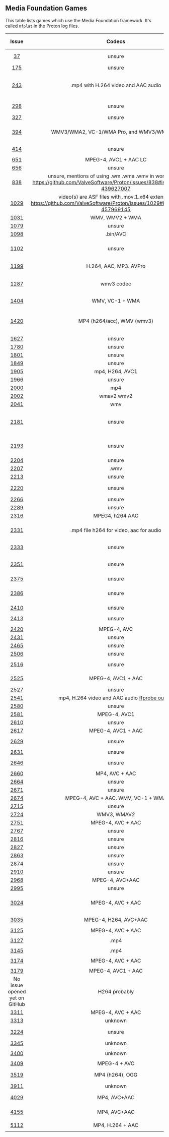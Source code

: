 ## Media Foundation Games

This table lists games which use the Media Foundation framework.
It's called `mfplat` in the Proton log files.

|                            Issue                            |                                                             Codecs                                                              | Tested with | Remarks                                                                                                                                                                                                 |
| :---------------------------------------------------------: | :-----------------------------------------------------------------------------------------------------------------------------: | :---------: | ------------------------------------------------------------------------------------------------------------------------------------------------------------------------------------------------------- |
|   [37](https://github.com/ValveSoftware/Proton/issues/37)   |                                                             unsure                                                              |             | Self Radio in GTA V does not work due to the lack of an implementation for `mfplat:mfsourceresolver_CreateObjectFromURL`                                                                                |
|  [175](https://github.com/ValveSoftware/Proton/issues/175)  |                                                             unsure                                                              |             | Proton log contains `MFPlat.DLL MFReadWrite.dll`                                                                                                                                                        |
|  [243](https://github.com/ValveSoftware/Proton/issues/243)  |                                               .mp4 with H.264 video and AAC audio                                               |             | Proton log contains `mfplat.dll mfplay.dll mf.dll` Minimal impact, videos only for intro credits and loading screens. See: https://github.com/ValveSoftware/Proton/issues/243#issuecomment-462080173    |
|  [298](https://github.com/ValveSoftware/Proton/issues/298)  |                                                             unsure                                                              |             | https://github.com/ValveSoftware/Proton/issues/298#issuecomment-417895690 mentions `MFplat` in the backtrace of a crash.                                                                                |
|  [327](https://github.com/ValveSoftware/Proton/issues/327)  |                                                             unsure                                                              |             | No complete proton log included. Snippet of log contains `mfplay.dll`                                                                                                                                   |
|  [394](https://github.com/ValveSoftware/Proton/issues/394)  |                                           WMV3/WMA2, VC-1/WMA Pro, and WMV3/WMA Pro.                                            |             | Proton log contains `MFPlat.DLL MFReadWrite.dll` Logs here: https://github.com/ValveSoftware/Proton/issues/394#issuecomment-459519676                                                                   |
|  [414](https://github.com/ValveSoftware/Proton/issues/414)  |                                                             unsure                                                              |             | Proton log: `wine: Call from 0x7b44c03c to unimplemented function mfreadwrite.dll.MFCreateSourceReaderFromURL`                                                                                          |
|  [651](https://github.com/ValveSoftware/Proton/issues/651)  |                                                      MPEG-4, AVC1 + AAC LC                                                      |             | Proton log: `fixme:mfplat:MFStartup (65648, 0): stub`                                                                                                                                                   |
|  [656](https://github.com/ValveSoftware/Proton/issues/656)  |                                                             unsure                                                              |             | Proton log contains `MFReadWrite.dll MFPlat.DLL`                                                                                                                                                        |
|  [838](https://github.com/ValveSoftware/Proton/issues/838)  | unsure, mentions of using .wm .wma .wmv in workaround https://github.com/ValveSoftware/Proton/issues/838#issuecomment-439627007 |             | Proton log contains `MFPlat.DLL MFReadWrite.dll`                                                                                                                                                        |
| [1029](https://github.com/ValveSoftware/Proton/issues/1029) |   video(s) are ASF files with .mov.1.x64 extension https://github.com/ValveSoftware/Proton/issues/1029#issuecomment-457969145   |             | Proton log contains `MFPlat.DLL`                                                                                                                                                                        |
| [1031](https://github.com/ValveSoftware/Proton/issues/1031) |                                                         WMV, WMV2 + WMA                                                         |             | Game works with mfplat workaround.                                                                                                                                                                      |
| [1079](https://github.com/ValveSoftware/Proton/issues/1079) |                                                             unsure                                                              |             | Proton log contains `MFplat.dll`                                                                                                                                                                        |
| [1098](https://github.com/ValveSoftware/Proton/issues/1098) |                                                            .bin/AVC                                                             |             | Proton log: `mfplat.dll`                                                                                                                                                                                |
| [1102](https://github.com/ValveSoftware/Proton/issues/1102) |                                                             unsure                                                              |             | No proton log included with issue, https://github.com/ValveSoftware/Proton/issues/1102#issuecomment-419666674 mentions game loads `MFplat`                                                              |
| [1199](https://github.com/ValveSoftware/Proton/issues/1199) |                                                     H.264, AAC, MP3. AVPro                                                      |             | https://github.com/ValveSoftware/Proton/issues/1464#issuecomment-492304120                                                                                                                              |
| [1287](https://github.com/ValveSoftware/Proton/issues/1287) |                                                           wmv3 codec                                                            |             | Proton log contains: `mfplat.dll`, also cut-scenes don't play: https://github.com/ValveSoftware/Proton/issues/1287#issuecomment-477889063                                                               |
| [1404](https://github.com/ValveSoftware/Proton/issues/1404) |                                                         WMV, VC-1 + WMA                                                         |             | Proton log: `42479.516:002d:002e:warn:module:load_builtin_dll cannot open .so lib for builtin L"mfplay.dll"`                                                                                            |
| [1420](https://github.com/ValveSoftware/Proton/issues/1420) |                                                   MP4 (h264/acc), WMV (wmv3)                                                    |             | Main in-game video playback works when doing a lot of `mfplat` related workarounds. Intro video needs resizing to play. See: https://github.com/ValveSoftware/Proton/issues/1420#issuecomment-526511312 |
| [1627](https://github.com/ValveSoftware/Proton/issues/1627) |                                                             unsure                                                              |             | Proton log contains `MFPlat.DLL`                                                                                                                                                                        |
| [1780](https://github.com/ValveSoftware/Proton/issues/1780) |                                                             unsure                                                              |             | Proton log: `mf.dll mfplat.dll`                                                                                                                                                                         |
| [1801](https://github.com/ValveSoftware/Proton/issues/1801) |                                                             unsure                                                              |             | Proton log contains `MF.dll MFPlat.DLL`                                                                                                                                                                 |
| [1849](https://github.com/ValveSoftware/Proton/issues/1849) |                                                             unsure                                                              |             | `trace:loaddll:load_builtin_dll Loaded` for `mf.dll` and `mfplat.dll`                                                                                                                                   |
| [1905](https://github.com/ValveSoftware/Proton/issues/1905) |                                                         mp4, H264, AVC1                                                         |             | Proton log contains `MF.dll mfplat.dll`                                                                                                                                                                 |
| [1966](https://github.com/ValveSoftware/Proton/issues/1966) |                                                             unsure                                                              |             | Proton log contains `fixme:mfplat:MFStartup`                                                                                                                                                            |
| [2000](https://github.com/ValveSoftware/Proton/issues/2000) |                                                               mp4                                                               |             | Proton log contains `MF.dll mfplat.dll`                                                                                                                                                                 |
| [2002](https://github.com/ValveSoftware/Proton/issues/2002) |                                                           wmav2 wmv2                                                            |             | Proton log contains `mfplat.dll mfplay.dll mf.dll`                                                                                                                                                      |
| [2041](https://github.com/ValveSoftware/Proton/issues/2041) |                                                               wmv                                                               |             | Proton log contains `mf.dll mfplat.dll mfplay.dll`                                                                                                                                                      |
| [2181](https://github.com/ValveSoftware/Proton/issues/2181) |                                                             unsure                                                              |             | Proton log contains `mfplat.dll` User mentions workaround installing `MFplat` workaround works. https://github.com/ValveSoftware/Proton/issues/2181#issue-395305164                                     |
| [2193](https://github.com/ValveSoftware/Proton/issues/2193) |                                                             unsure                                                              |             | See: https://github.com/ValveSoftware/Proton/issues/2193#issuecomment-451744022                                                                                                                         |
| [2204](https://github.com/ValveSoftware/Proton/issues/2204) |                                                             unsure                                                              |             | Proton log contains `mf.dll mfplat.dll`                                                                                                                                                                 |
| [2207](https://github.com/ValveSoftware/Proton/issues/2207) |                                                              .wmv                                                               |             | Proton log contains `mfplat.dll MF.dll`                                                                                                                                                                 |
| [2213](https://github.com/ValveSoftware/Proton/issues/2213) |                                                             unsure                                                              |             | Proton log: `fixme:mfplat:MFStartup (131184, 0): stub`                                                                                                                                                  |
| [2220](https://github.com/ValveSoftware/Proton/issues/2220) |                                                             unsure                                                              |             | Proton log contains `mfplat.dll` [Commenter](https://github.com/ValveSoftware/Proton/issues/2220#issuecomment-671393694) tried _Proton-5.9-GE-5-ST_ and got video working                               |
| [2266](https://github.com/ValveSoftware/Proton/issues/2266) |                                                             unsure                                                              |             | Proton log contains `MFPlat.DLL MFReadWrite.dll`                                                                                                                                                        |
| [2289](https://github.com/ValveSoftware/Proton/issues/2289) |                                                             unsure                                                              |             | Proton log contains `MF.dll mfplat.dll`                                                                                                                                                                 |
| [2316](https://github.com/ValveSoftware/Proton/issues/2316) |                                                         MPEG4, h264 AAC                                                         |             | Proton log: `fixme:mfplat:MFStartup (131184, 0): stub`                                                                                                                                                  |
| [2331](https://github.com/ValveSoftware/Proton/issues/2331) |                                             .mp4 file h264 for video, aac for audio                                             |             | Proton log contains `mfplat.dll` See: https://github.com/ValveSoftware/Proton/issues/2331#issue-408953469                                                                                               |
| [2333](https://github.com/ValveSoftware/Proton/issues/2333) |                                                             unsure                                                              |             | Game's own debug log mentions: `LogWindowsMoviePlayer: Could not load mfplay.dll. Library not found.`                                                                                                   |
| [2351](https://github.com/ValveSoftware/Proton/issues/2351) |                                                             unsure                                                              |             | Game runs after installing MF, but video still not working: https://github.com/ValveSoftware/Proton/issues/2351#issuecomment-466301151                                                                  |
| [2375](https://github.com/ValveSoftware/Proton/issues/2375) |                                                             unsure                                                              |             | Proton log contains `MFPlat.DLL`                                                                                                                                                                        |
| [2386](https://github.com/ValveSoftware/Proton/issues/2386) |                                                             unsure                                                              |             | Proton log contains `MFPlat.DLL`, see: https://github.com/ValveSoftware/Proton/issues/2386#issuecomment-471139604                                                                                       |
| [2410](https://github.com/ValveSoftware/Proton/issues/2410) |                                                             unsure                                                              |             | Proton log contains `MF.dll MFPlat.DLL MFReadWrite.dll`                                                                                                                                                 |
| [2413](https://github.com/ValveSoftware/Proton/issues/2413) |                                                             unsure                                                              |             | Proton log contains: `warn:module:load_dll Failed to load module L"mferror.dll"; status=c0000135`                                                                                                       |
| [2420](https://github.com/ValveSoftware/Proton/issues/2420) |                                                           MPEG-4, AVC                                                           |             | Proton log contains: `MF.dll MFplat.dll MFReadWrite.dll`                                                                                                                                                |
| [2431](https://github.com/ValveSoftware/Proton/issues/2431) |                                                             unsure                                                              |             | Proton log contains: `mf.dll mfplat.dll`                                                                                                                                                                |
| [2465](https://github.com/ValveSoftware/Proton/issues/2465) |                                                             unsure                                                              |             | Proton log contains: `fixme:mfplat:MFStartup`                                                                                                                                                           |
| [2506](https://github.com/ValveSoftware/Proton/issues/2506) |                                                             unsure                                                              |             | Proton log contains: `fixme:mfplat:MFStartup`                                                                                                                                                           |
| [2516](https://github.com/ValveSoftware/Proton/issues/2516) |                                                             unsure                                                              |             | Proton log contains: `fixme:mfplat:MFStartup` and `fixme:mfplat:mfattributes`                                                                                                                           |
| [2525](https://github.com/ValveSoftware/Proton/issues/2525) |                                                       MPEG-4, AVC1 + AAC                                                        |             | Proton log contains: `MFplat.dll` `MF.dll` Videos work if Media Foundation is manually installed.                                                                                                       |
| [2527](https://github.com/ValveSoftware/Proton/issues/2527) |                                                             unsure                                                              |             | Proton log contains: `mfplat.dll mf.dll`                                                                                                                                                                |
| [2541](https://github.com/ValveSoftware/Proton/issues/2541) |  mp4, H.264 video and AAC audio [ffprobe output](https://github.com/ValveSoftware/Proton/files/3081547/ffprobe-log-980300.log)  |             | Proton log contains: `mferror.dll` and `mfplat.dll`.                                                                                                                                                    |
| [2580](https://github.com/ValveSoftware/Proton/issues/2580) |                                                             unsure                                                              |             | Proton log contains: `fixme:mfplat:MFStartup (131184, 0): stub`                                                                                                                                         |
| [2581](https://github.com/ValveSoftware/Proton/issues/2581) |                                                          MPEG-4, AVC1                                                           |             | Proton log has mentions of trying to load `mfplat.dll` and `mf.dll`                                                                                                                                     |
| [2610](https://github.com/ValveSoftware/Proton/issues/2610) |                                                             unsure                                                              |             | Proton log: `fixme:mfplat:MFStartup (131184, 0): stub`                                                                                                                                                  |
| [2617](https://github.com/ValveSoftware/Proton/issues/2617) |                                                       MPEG-4, AVC1 + AAC                                                        |             | Proton log: `err:module:import_dll Library MFPlay.DLL`                                                                                                                                                  |
| [2629](https://github.com/ValveSoftware/Proton/issues/2629) |                                                             unsure                                                              |             | Proton log: `warn:module:load_builtin_dll cannot open .so lib for builtin L"mfplay.dll`                                                                                                                 |
| [2631](https://github.com/ValveSoftware/Proton/issues/2631) |                                                             unsure                                                              |             | Proton log: `mf.dll mfplat.dll`                                                                                                                                                                         |
| [2646](https://github.com/ValveSoftware/Proton/issues/2646) |                                                             unsure                                                              |             | Proton log: `warn:module:load_builtin_dll cannot open .so lib for builtin L"mfplay.dll`                                                                                                                 |
| [2660](https://github.com/ValveSoftware/Proton/issues/2660) |                                                         MP4, AVC + AAC                                                          |             | `fixme:mfplat:MFStartup (131184, 0): stub`                                                                                                                                                              |
| [2664](https://github.com/ValveSoftware/Proton/issues/2664) |                                                             unsure                                                              |             | `fixme:mfplat:MFStartup (131184, 0): stub`                                                                                                                                                              |
| [2671](https://github.com/ValveSoftware/Proton/issues/2671) |                                                             unsure                                                              |             | `warn:module:load_dll Failed to load module L"mfplay.dll"`                                                                                                                                              |
| [2674](https://github.com/ValveSoftware/Proton/issues/2674) |                                               MPEG-4, AVC + AAC. WMV, VC-1 + WMA                                                |             | `trace:module:process_attach (L"mfplat.dll",(nil)`                                                                                                                                                      |
| [2715](https://github.com/ValveSoftware/Proton/issues/2715) |                                                             unsure                                                              |             | `fixme:mfplat:MFStartup (131184, 0): stub`                                                                                                                                                              |
| [2724](https://github.com/ValveSoftware/Proton/issues/2724) |                                                           WMV3, WMAV2                                                           |             | `fixme:mfplat:MFStartup`                                                                                                                                                                                |
| [2751](https://github.com/ValveSoftware/Proton/issues/2751) |                                                        MPEG-4, AVC + AAC                                                        |             | `mfplat.dll`                                                                                                                                                                                            |
| [2767](https://github.com/ValveSoftware/Proton/issues/2767) |                                                             unsure                                                              |             | `fixme:mfplat:mfattributes_SetGUID`                                                                                                                                                                     |
| [2816](https://github.com/ValveSoftware/Proton/issues/2816) |                                                             unsure                                                              |             |                                                                                                                                                                                                         |
| [2827](https://github.com/ValveSoftware/Proton/issues/2827) |                                                             unsure                                                              |             | `fixme:mfplat:MFStartup (131184, 0): stub`                                                                                                                                                              |
| [2863](https://github.com/ValveSoftware/Proton/issues/2863) |                                                             unsure                                                              |             |                                                                                                                                                                                                         |
| [2874](https://github.com/ValveSoftware/Proton/issues/2874) |                                                             unsure                                                              |             |                                                                                                                                                                                                         |
| [2910](https://github.com/ValveSoftware/Proton/issues/2910) |                                                             unsure                                                              |             |                                                                                                                                                                                                         |
| [2968](https://github.com/ValveSoftware/Proton/issues/2968) |                                                         MPEG-4, AVC+AAC                                                         |             | `mfplat.dll` and a `WindowsMoviePlayer.uplugin` file in the game's files                                                                                                                                |
| [2995](https://github.com/ValveSoftware/Proton/issues/2995) |                                                             unsure                                                              |             | Kisak-valve says the game would benefit from MFPlat support                                                                                                                                             |
| [3024](https://github.com/ValveSoftware/Proton/issues/3024) |                                                        MPEG-4, AVC + AAC                                                        |             | See https://github.com/ValveSoftware/Proton/issues/3024#issuecomment-547694711                                                                                                                          |
| [3035](https://github.com/ValveSoftware/Proton/issues/3035) |                                                      MPEG-4, H264, AVC+AAC                                                      |             | `trace:loaddll:load_native_dll Loaded L"C:\\windows\\system32\\mf.dll"` Seems MFplat related.                                                                                                           |
| [3125](https://github.com/ValveSoftware/Proton/issues/3125) |                                                        MPEG-4, AVC + AAC                                                        |             | `mfplat.dll`                                                                                                                                                                                            |
| [3127](https://github.com/ValveSoftware/Proton/issues/3127) |                                                              .mp4                                                               |             | `trace:loaddll:load_native_dll Loaded L"C:\\windows\\system32\\mfplat.dll" `                                                                                                                            |
| [3145](https://github.com/ValveSoftware/Proton/issues/3145) |                                                              .mp4                                                               |             | `fixme:mfplat:MFStartup (131184, 0): stub`                                                                                                                                                              |
| [3174](https://github.com/ValveSoftware/Proton/issues/3174) |                                                        MPEG-4, AVC + AAC                                                        |             | `trace:loaddll:load_native_dll Loaded L"C:\\windows\\system32\\mfplat.dll"`                                                                                                                             |
| [3179](https://github.com/ValveSoftware/Proton/issues/3179) |                                                       MPEG-4, AVC1 + AAC                                                        |             | Log mentions `mfplat.dll`                                                                                                                                                                               |
|                No issue opened yet on GitHub                |                                                          H264 probably                                                          |             | Blacksad: Under The Skin (1003890), see https://github.com/ValveSoftware/Proton/issues/1464#issuecomment-559660228                                                                                      |
| [3311](https://github.com/ValveSoftware/Proton/issues/3311) |                                                        MPEG-4, AVC + AAC                                                        |             | References `mfplat` in log.                                                                                                                                                                             |
| [3313](https://github.com/ValveSoftware/Proton/issues/3313) |                                                             unknown                                                             |             |                                                                                                                                                                                                         |
| [3224](https://github.com/ValveSoftware/Proton/issues/3224) |                                                             unsure                                                              |             | https://github.com/ValveSoftware/Proton/issues/3224#issuecomment-560129737                                                                                                                              |
| [3345](https://github.com/ValveSoftware/Proton/issues/3345) |                                                             unknown                                                             |             | Seems MFplat related, it's loading a MFplat stub in the proton log.                                                                                                                                     |
| [3400](https://github.com/ValveSoftware/Proton/issues/3400) |                                                             unknown                                                             |             | `Loaded L"C:\\windows\\system32\\mfplat.dll" at 0x71400000: PE builtin`                                                                                                                                 |
| [3409](https://github.com/ValveSoftware/Proton/issues/3409) |                                                          MPEG-4 + AVC                                                           |             | Logs mention `mfplat.dll`                                                                                                                                                                               |
| [3519](https://github.com/ValveSoftware/Proton/issues/3519) |                                                         MP4 (h264), OGG                                                         |             | Installing the legally problematic `mfplat` workaround got the videos working.                                                                                                                          |
| [3911](https://github.com/ValveSoftware/Proton/issues/3911) |                                                             unknown                                                             |             |                                                                                                                                                                                                         |
| [4029](https://github.com/ValveSoftware/Proton/issues/4029) |                                                          MP4, AVC+AAC                                                           |             | Reporter tried the game with unofficial Proton-5.11-GE-1-MF, result: videos worked                                                                                                                      |
| [4155](https://github.com/ValveSoftware/Proton/issues/4155) |                                                          MP4, AVC+AAC                                                           |             | Log mentions: `mfplat.dll mfreadwrite.dll Mf.dll`, once Media Foundation libraries are installed, game works solid.                                                                                     |
| [5112](https://github.com/ValveSoftware/Proton/issues/5112) |                                                        MP4, H.264 + AAC                                                         |             | `fixme:mfplat:media_source_get_service_GetService Unsupported service {dd0ac3d8-40e3-4128-ac48-c0add067b714}`                                                                                           |
